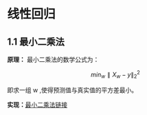 # 线性回归

## 1.1 最小二乘法

**原理：** 最小二乘法的数学公式为：

```math
min_w\parallel X_w-y\parallel _{2}^{2} \tag{公式：1} 
```
即求一组 w ,使得预测值与真实值的平方差最小。

**实现：**[最小二乘法链接](https://github.com/13540880715/machine_learning/blob/main/linear_regression/linear_regression.py)
